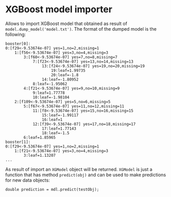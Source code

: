# XGBoost model importer

Allows to import XGBoost model that obtained as result of `model.dump_model('model.txt')`. The format of the dumped 
model is the following:

```
booster[0]:
0:[f29<-9.53674e-07] yes=1,no=2,missing=1
	1:[f56<-9.53674e-07] yes=3,no=4,missing=3
		3:[f60<-9.53674e-07] yes=7,no=8,missing=7
			7:[f23<-9.53674e-07] yes=13,no=14,missing=13
				13:[f24<-9.53674e-07] yes=19,no=20,missing=19
					19:leaf=1.99735
					20:leaf=-1.8
				14:leaf=-1.80952
			8:leaf=-1.95062
		4:[f21<-9.53674e-07] yes=9,no=10,missing=9
			9:leaf=1.77778
			10:leaf=-1.98104
	2:[f109<-9.53674e-07] yes=5,no=6,missing=5
		5:[f67<-9.53674e-07] yes=11,no=12,missing=11
			11:[f8<-9.53674e-07] yes=15,no=16,missing=15
				15:leaf=-1.99117
				16:leaf=1
			12:[f39<-9.53674e-07] yes=17,no=18,missing=17
				17:leaf=1.77143
				18:leaf=-1.5
		6:leaf=1.85965
booster[1]:
0:[f29<-9.53674e-07] yes=1,no=2,missing=1
	1:[f21<-9.53674e-07] yes=3,no=4,missing=3
		3:leaf=1.13207
...
```

As result of import an `XGModel` object will be returned. `XGModel` is just a function that has method `predict(obj)` and can 
be used to make predictions for new data objects:

```
double prediction = mdl.predict(testObj);
```